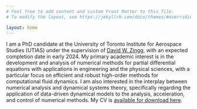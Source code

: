 ```yaml
---
# Feel free to add content and custom Front Matter to this file.
# To modify the layout, see https://jekyllrb.com/docs/themes/#overriding-theme-defaults

layout: home
---
```


I am a PhD candidate at the University of Toronto Institute for Aerospace Studies (UTIAS) under the supervision of <a href="http://goldfinger.utias.utoronto.ca/dwz/">David W. Zingg</a>, with an expected completion date in early 2024. My primary academic interest is in the development and analysis of numerical methods for partial differential equations with applications in engineering and the physical sciences, with a particular focus on efficient and robust high-order methods for computational fluid dynamics. I am also interested in the interplay between numerical analysis and dynamical systems theory, specifically regarding the application of data-driven dynamical models to the analysis, acceleration, and control of numerical methods. My CV is <a href="/docs/TMontoya_CV_20230202.pdf">available for download here</a>.
